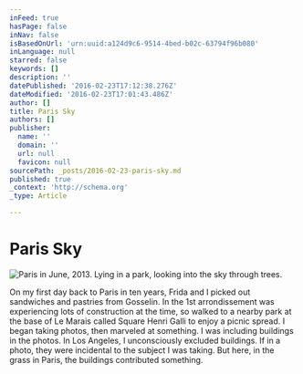 ```yaml
---
inFeed: true
hasPage: false
inNav: false
isBasedOnUrl: 'urn:uuid:a124d9c6-9514-4bed-b02c-63794f96b080'
inLanguage: null
starred: false
keywords: []
description: ''
datePublished: '2016-02-23T17:12:38.276Z'
dateModified: '2016-02-23T17:01:43.486Z'
author: []
title: Paris Sky
authors: []
publisher:
  name: ''
  domain: ''
  url: null
  favicon: null
sourcePath: _posts/2016-02-23-paris-sky.md
published: true
_context: 'http://schema.org'
_type: Article

---
```

# Paris Sky
![Paris in June, 2013. Lying in a park, looking into the sky through trees.](https://s3-us-west-2.amazonaws.com/the-grid-img/p/c9e48764f0c0441a3bb23482616889c565904f90.png)

On my first day back to Paris in ten years, Frida and I picked out sandwiches and pastries from Gosselin. In the 1st arrondissement was experiencing lots of construction at the time, so walked to a nearby park at the base of Le Marais called Square Henri Galli to enjoy a picnic spread. I began taking photos, then marveled at something. I was including buildings in the photos.  In Los Angeles, I unconsciously excluded buildings. If in a photo, they were incidental to the subject I was taking. But here, in the grass in Paris, the buildings contributed something.